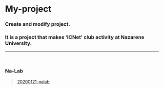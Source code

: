 # My-project

### Create and modify project.<br/>

### It is a project that makes 'ICNet' club activity at Nazarene University.

-------

<br/>

### Na-Lab

> [20200121-nalab]()

